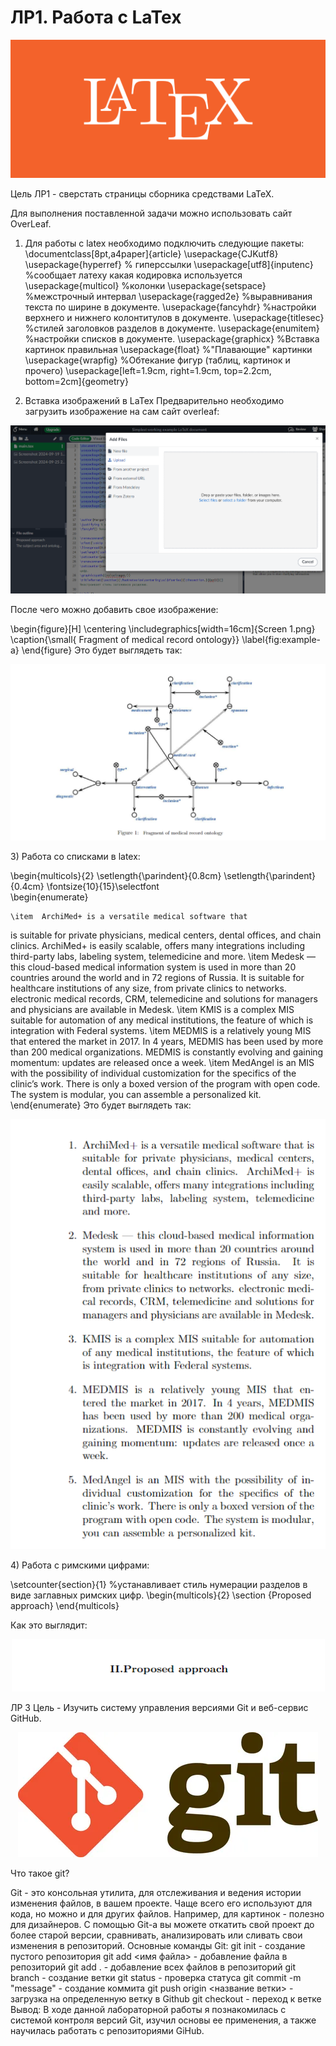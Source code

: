 # ЛР1. Работа с LaTex
<p  align="center">
    <img src="laTex.png" width ""height"" >
</p>
Цель ЛР1 - сверстать страницы сборника средствами LaTeX.

Для выполнения поставленной задачи можно использовать сайт OverLeaf.

1) Для работы с latex необходимо подключить следующие пакеты:
\documentclass[8pt,a4paper]{article}
\usepackage{CJKutf8}
\usepackage{hyperref} % гиперссылки
\usepackage[utf8]{inputenc} %сообщает латеху какая кодировка используется
\usepackage{multicol} %колонки
\usepackage{setspace} %межстрочный интервал
\usepackage{ragged2e} %выравнивания текста по ширине в документе.
\usepackage{fancyhdr} %настройки верхнего и нижнего колонтитулов в документе.
\usepackage{titlesec} %стилей заголовков разделов в документе.
\usepackage{enumitem} %настройки списков в документе.
\usepackage{graphicx} %Вставка картинок правильная
\usepackage{float} %"Плавающие" картинки
\usepackage{wrapfig} %Обтекание фигур (таблиц, картинок и прочего)
\usepackage[left=1.9cm, right=1.9cm, top=2.2cm, bottom=2cm]{geometry}

2) Вставка изображений в LaTex
Предварительно необходимо загрузить изображение на сам сайт overleaf:
<p  align="center">
    <img src="vstavka kartinki.png" width ""height"" >
</p>
После чего можно добавить свое изображение:

\begin{figure}[H]
    \centering
    \includegraphics[width=16cm]{Screen 1.png}
    \caption{\small{ Fragment of medical record ontology}}
    \label{fig:example-a}
\end{figure}
Это будет выглядеть так:
<p  align="center">
    <img src="pic 1.png" width ""height"" >
</p>
3) Работа со списками в latex:

   \begin{multicols}{2}
\setlength{\parindent}{0.8cm}
\setlength{\parindent}{0.4cm}
\fontsize{10}{15}\selectfont  
\begin{enumerate}

    \item  ArchiMed+ is a versatile medical software that
is suitable for private physicians, medical centers,
dental offices, and chain clinics. ArchiMed+ is
easily scalable, offers many integrations including
third-party labs, labeling system, telemedicine and
more.
  \item  Medesk — this cloud-based medical information
system is used in more than 20 countries around
the world and in 72 regions of Russia. It is suitable
for healthcare institutions of any size, from private
clinics to networks. electronic medical records,
CRM, telemedicine and solutions for managers and
physicians are available in Medesk.
 \item  KMIS is a complex MIS suitable for automation
of any medical institutions, the feature of which is
integration with Federal systems.
 \item  MEDMIS is a relatively young MIS that entered
the market in 2017. In 4 years, MEDMIS has
been used by more than 200 medical organizations.
MEDMIS is constantly evolving and gaining momentum: updates are released once a week.
 \item  MedAngel is an MIS with the possibility of individual customization for the specifics of the clinic’s
work. There is only a boxed version of the program
with open code. The system is modular, you can
assemble a personalized kit.
\end{enumerate}
Это будет выглядеть так:
<p  align="center">
    <img src="pic 2.png" width ""height"" >
</p>
4) Работа с римскими цифрами:

\setcounter{section}{1} %устанавливает стиль нумерации разделов в виде заглавных римских цифр.
\begin{multicols}{2}
\section {Proposed approach}
\end{multicols}

Как это выглядит:
<p  align="center">
    <img src="pic 3.png" width ""height"" >
</p>

ЛР 3
Цель - Изучить систему управления версиями Git и веб-сервис GitHub.
<p  align="center">
    <img src="git.png" width ""height"" >
</p>

Что такое git?

Git - это консольная утилита, для отслеживания и ведения истории изменения файлов, в вашем проекте. Чаще всего его используют для кода, но можно и для других файлов. Например, для картинок - полезно для дизайнеров.
С помощью Git-a вы можете откатить свой проект до более старой версии, сравнивать, анализировать или сливать свои изменения в репозиторий.
Основные команды Git:
git init - создание пустого репозитория
git add <имя файла> - добавление файла в репозиторий
git add . - добавление всех файлов в репозиторий
git branch - создание ветки
git status - проверка статуса
git commit -m "message" - создание коммита
git push origin <название ветки> - загрузка на определенную ветку в Github
git checkout  - переход к ветке
Вывод:
В ходе данной лабораторной работы я познакомилась с системой контроля версий Git, изучил основы ее применения, а также научилась работать с репозиториями GiHub.
